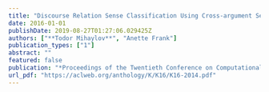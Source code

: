 ```yaml
---
title: "Discourse Relation Sense Classification Using Cross-argument Semantic Similarity Based on Word Embeddings"
date: 2016-01-01
publishDate: 2019-08-27T01:27:06.029425Z
authors: ["**Todor Mihaylov**", "Anette Frank"]
publication_types: ["1"]
abstract: ""
featured: false
publication: "*Proceedings of the Twentieth Conference on Computational Natural Language Learning - Shared Task*"
url_pdf: "https://aclweb.org/anthology/K/K16/K16-2014.pdf"
---
```



